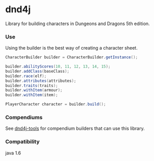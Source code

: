 # dnd4j 

Library for building characters in Dungeons and Dragons 5th edition.

### Use

Using the builder is the best way of creating a character sheet.

```java
CharacterBuilder builder = CharacterBuilder.getInstance();

builder.abilityScores(10, 11, 12, 13, 14, 15);
builder.addClass(baseClass);
builder.race(elf);
builder.attributes(attributes);
builder.traits(traits);
builder.withItem(armour);
builder.withItem(item);

PlayerCharacter character = builder.build();
```


### Compendiums
See [dnd4j-tools](https://github.com/AindriuB/dnd4j-tools) for compendium builders that can use this library. 


### Compatibility

java 1.6

